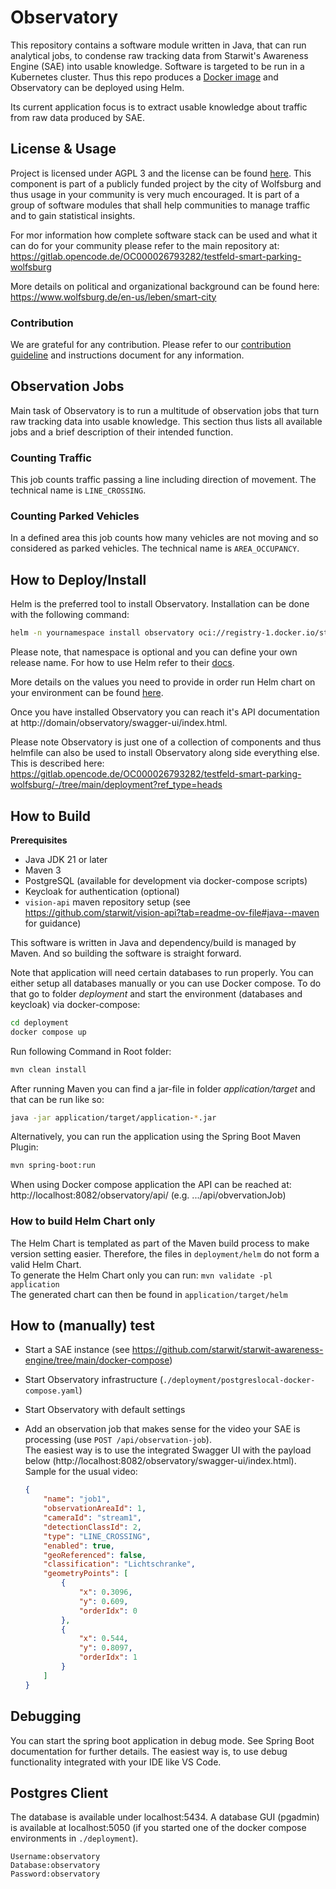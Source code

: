 # Observatory

This repository contains a software module written in Java, that can run analytical jobs, to condense raw tracking data from Starwit's Awareness Engine (SAE) into usable knowledge. Software is targeted to be run in a Kubernetes cluster. Thus this repo produces a [Docker image](https://hub.docker.com/repository/docker/starwitorg/observatory/general) and Observatory can be deployed using Helm.

Its current application focus is to extract usable knowledge about traffic from raw data produced by SAE.

## License & Usage

Project is licensed under AGPL 3 and the license can be found [here](LICENSE). This component is part of a publicly funded project by the city of Wolfsburg and thus usage in your community is very much encouraged. It is part of a group of software modules that shall help communities to manage traffic and to gain statistical insights. 

For mor information how complete software stack can be used and what it can do for your community please refer to the main repository at: https://gitlab.opencode.de/OC000026793282/testfeld-smart-parking-wolfsburg 

More details on political and organizational background can be found here: https://www.wolfsburg.de/en-us/leben/smart-city

### Contribution

We are grateful for any contribution. Please refer to our [contribution guideline](CONTRIBUTING.md) and instructions document for any information.

## Observation Jobs

Main task of Observatory is to run a multitude of observation jobs that turn raw tracking data into usable knowledge. This section thus lists all available jobs and a brief description of their intended function.

### Counting Traffic

This job counts traffic passing a line including direction of movement. The technical name is `LINE_CROSSING`.

### Counting Parked Vehicles

In a defined area this job counts how many vehicles are not moving and so considered as parked vehicles. The technical name is `AREA_OCCUPANCY`.

## How to Deploy/Install

Helm is the preferred tool to install Observatory. Installation can be done with the following command:

```bash
helm -n yournamespace install observatory oci://registry-1.docker.io/starwitorg/observatory -f yourvalues.yaml
```

Please note, that namespace is optional and you can define your own release name. For how to use Helm refer to their [docs](https://helm.sh/docs/intro/using_helm/).

More details on the values you need to provide in order run Helm chart on your environment can be found [here](deployment/helm/observatory/Readme.md).

Once you have installed Observatory you can reach it's API documentation at http://domain/observatory/swagger-ui/index.html.

Please note Observatory is just one of a collection of components and thus helmfile can also be used to install Observatory along side everything else. This is described here: https://gitlab.opencode.de/OC000026793282/testfeld-smart-parking-wolfsburg/-/tree/main/deployment?ref_type=heads

## How to Build

__Prerequisites__ 

* Java JDK 21 or later
* Maven 3
* PostgreSQL (available for development via docker-compose scripts)
* Keycloak for authentication (optional)
* `vision-api` maven repository setup (see https://github.com/starwit/vision-api?tab=readme-ov-file#java--maven for guidance)

This software is written in Java and dependency/build is managed by Maven. And so building the software is straight forward.

Note that application will need certain databases to run properly. You can either setup all databases manually or you can use Docker compose. To do that go to folder _deployment_ and start the environment (databases and keycloak) via docker-compose:

```bash
cd deployment
docker compose up
```

Run following Command in Root folder:

```bash
mvn clean install
```

After running Maven you can find a jar-file in folder _application/target_ and that can be run like so:

```bash
java -jar application/target/application-*.jar
```

Alternatively, you can run the application using the Spring Boot Maven Plugin:

```bash
mvn spring-boot:run
```

When using Docker compose application the API can be reached at: http://localhost:8082/observatory/api/ (e.g. .../api/obvervationJob)

### How to build Helm Chart only
The Helm Chart is templated as part of the Maven build process to make version setting easier. Therefore, the files in `deployment/helm` do not form a valid Helm Chart.\
To generate the Helm Chart only you can run: `mvn validate -pl application`\
The generated chart can then be found in `application/target/helm`

## How to (manually) test

* Start a SAE instance (see https://github.com/starwit/starwit-awareness-engine/tree/main/docker-compose)
* Start Observatory infrastructure (`./deployment/postgreslocal-docker-compose.yaml`)
* Start Observatory with default settings
* Add an observation job that makes sense for the video your SAE is processing (use `POST /api/observation-job`).\
  The easiest way is to use the integrated Swagger UI with the payload below (http://localhost:8082/observatory/swagger-ui/index.html).\
  Sample for the usual video:

    ```json
    {
        "name": "job1",
        "observationAreaId": 1,
        "cameraId": "stream1",
        "detectionClassId": 2,
        "type": "LINE_CROSSING",
        "enabled": true,
        "geoReferenced": false,
        "classification": "Lichtschranke",
        "geometryPoints": [
            {
                "x": 0.3096,
                "y": 0.609,
                "orderIdx": 0
            },
            {
                "x": 0.544,
                "y": 0.8097,
                "orderIdx": 1
            }
        ]
    }
    ```

## Debugging

You can start the spring boot application in debug mode. See Spring Boot documentation for further details. The easiest way is, to use debug functionality integrated with your IDE like VS Code.

## Postgres Client

The database is available under localhost:5434. A database GUI (pgadmin) is available at localhost:5050 (if you started one of the docker compose environments in `./deployment`).

```properties
Username:observatory
Database:observatory
Password:observatory
```
